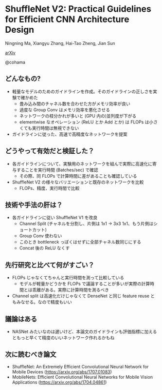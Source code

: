 ShuffleNet V2: Practical Guidelines for Efficient CNN Architecture Design
====

Ningning Ma, Xiangyu Zhang, Hai-Tao Zheng, Jian Sun

[arXiv](https://arxiv.org/abs/1807.11164)

@cohama


## どんなもの?

- 軽量なモデルのためのガイドラインを作成。そのガイドラインの正しさを実験で確かめた
  - 畳み込み間のチャネル数を合わせた方がメモリ効率が良い
  - 過度な Group Conv はメモリ効率を悪化させる
  - ネットワークの枝分かれが多いと (GPU 内の)並列度が下がる
  - elementwise なオペレーション (ReLU とか Add とか) は FLOPs は小さくても実行時間は無視できない
- ガイドラインに従った、高速で高精度なネットワークを提案

## どうやって有効だと検証した？

- 各ガイドラインについて、実験用のネットワークを組んで実際に高速化に寄与することを実行時間 (Batches/sec) で確認
  - その際、同 FLOPs で計算時間に差があることも確認している
- ShuffleNet V2 の様々なバリエーションと既存のネットワークを比較
  - FLOPs、精度、実行時間で比較

## 技術や手法の肝は？

- 各ガイドラインに従い ShuffleNet V1 を改良
  - Channel Split (チャネルを分割し、片側は 1x1 → 3x3 1x1、もう片側はショートカット)
  - Group Conv 使わない
  - このとき bottleneck っぽくはせずに全部チャネル数同じにする
  - Concat 後の ReLU なくす


## 先行研究と比べて何がすごい？

- FLOPs じゃなくてちゃんと実行時間を測って比較している
  - モデルが軽量かどうかを FLOPs で議論することが多いが実際の計算時間とは乖離がある。実際に計算時間を測るべき
- Channel split は高速化だけじゃなくて DenseNet と同じ feature reuse ともみなせる。なので精度もいい


## 議論はある

- NASNet みたいなのは遅いけど、本論文のガイドラインも評価指標に加えるともっと早くて精度のいいネットワーク作れるかもね

## 次に読むべき論文

- ShuffleNet: An Extremely Efficient Convolutional Neural Network for Mobile Devices (https://arxiv.org/abs/1707.01083)
- MobileNets: Efficient Convolutional Neural Networks for Mobile Vision Applications (https://arxiv.org/abs/1704.04861)
